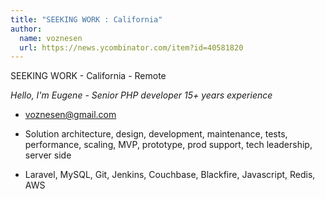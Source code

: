 ```yaml
---
title: "SEEKING WORK : California"
author:
  name: voznesen
  url: https://news.ycombinator.com/item?id=40581820
---
```

SEEKING WORK - California - Remote

*Hello, I&#x27;m Eugene - Senior PHP developer 15+ years experience*

- voznesen@gmail.com

- Solution architecture, design, development, maintenance, tests, performance, scaling, MVP, prototype, prod support, tech leadership, server side

- Laravel, MySQL, Git, Jenkins, Couchbase, Blackfire, Javascript, Redis, AWS
